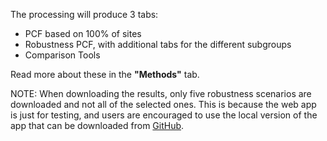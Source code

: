 The processing will produce 3 tabs: 
* PCF based on 100% of sites
* Robustness PCF, with additional tabs for the different subgroups
* Comparison Tools

Read more about these in the **"Methods"** tab. 

NOTE: When downloading the results, only five robustness scenarios are downloaded and not all of the selected ones. 
This is because the web app is just for testing, and users are encouraged to use the local version of the app that can be downloaded from [GitHub](https://github.com/centre-for-humanities-computing/robusta_webapp).